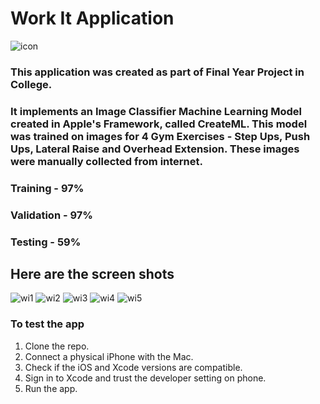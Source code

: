 
# Work It Application

![icon](icon.png)

### This application was created as part of Final Year Project in College.
### It implements an Image Classifier Machine Learning Model created in Apple's Framework, called CreateML. This model was trained on images for 4 Gym Exercises - Step Ups, Push Ups, Lateral Raise and Overhead Extension. These images were manually collected from internet.
### Training - 97%
### Validation - 97% 
### Testing - 59%

## Here are the screen shots

![wi1](wi1.png)
![wi2](wi2.png)
![wi3](wi3.png)
![wi4](wi4.png)
![wi5](wi5.png)

### To test the app

1. Clone the repo.
2. Connect a physical iPhone with the Mac.
3. Check if the iOS and Xcode versions are compatible.
4. Sign in to Xcode and trust the developer setting on phone.
5. Run the app.
